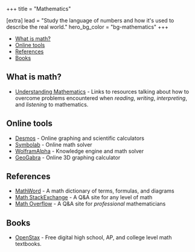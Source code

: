 +++
title = "Mathematics"

[extra]
lead = "Study the language of numbers and how it's used to describe the real world."
hero_bg_color = "bg-mathematics"
+++

- [What is math?](#what-is-math)
- [Online tools](#online-tools)
- [References](#references)
- [Books](#books)

## What is math?
- [Understanding Mathematics](https://github.com/nbro/understanding-math) - Links to resources talking about how to overcome problems encountered when *reading*, *writing*, *interpreting*, and *listening* to mathematics.

## Online tools
- [Desmos](https://www.desmos.com) - Online graphing and scientific calculators
- [Symbolab](https://www.symbolab.com) - Online math solver
- [WolframAlpha](https://www.wolframalpha.com) - Knowledge engine and math solver
- [GeoGabra](https://www.geogebra.org/?lang=en) - Online 3D graphing calculator

## References
- [MathWord](http://www.mathwords.com) - A math dictionary of terms, formulas, and diagrams
- [Math StackExchange](https://math.stackexchange.com) - A Q&A site for any level of math
- [Math Overflow](https://mathoverflow.net) - A Q&A site for *professional* mathematicians

## Books
- [OpenStax](https://openstax.org/subjects/math) - Free digital high school, AP, and college level math textbooks.